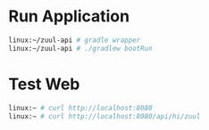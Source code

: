 # Run Application

```bash
linux:~/zuul-api # gradle wrapper
linux:~/zuul-api # ./gradlew bootRun
```


# Test Web

```bash
linux:~ # curl http://localhost:8080
linux:~ # curl http://localhost:8080/api/hi/zuul
```

